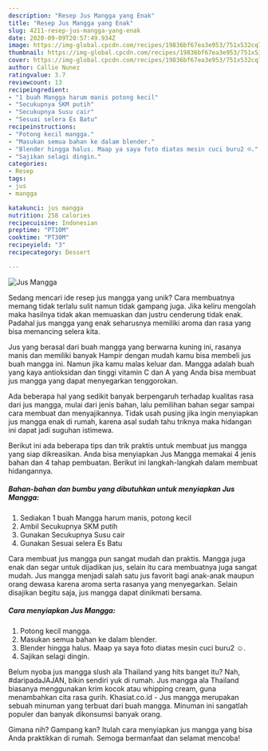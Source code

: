 ```yaml
---
description: "Resep Jus Mangga yang Enak"
title: "Resep Jus Mangga yang Enak"
slug: 4211-resep-jus-mangga-yang-enak
date: 2020-09-09T20:57:49.934Z
image: https://img-global.cpcdn.com/recipes/19836bf67ea3e953/751x532cq70/jus-mangga-foto-resep-utama.jpg
thumbnail: https://img-global.cpcdn.com/recipes/19836bf67ea3e953/751x532cq70/jus-mangga-foto-resep-utama.jpg
cover: https://img-global.cpcdn.com/recipes/19836bf67ea3e953/751x532cq70/jus-mangga-foto-resep-utama.jpg
author: Callie Nunez
ratingvalue: 3.7
reviewcount: 13
recipeingredient:
- "1 buah Mangga harum manis potong kecil"
- "Secukupnya SKM putih"
- "Secukupnya Susu cair"
- "Sesuai selera Es Batu"
recipeinstructions:
- "Potong kecil mangga."
- "Masukan semua bahan ke dalam blender."
- "Blender hingga halus. Maap ya saya foto diatas mesin cuci buru2 ☺."
- "Sajikan selagi dingin."
categories:
- Resep
tags:
- jus
- mangga

katakunci: jus mangga 
nutrition: 258 calories
recipecuisine: Indonesian
preptime: "PT10M"
cooktime: "PT30M"
recipeyield: "3"
recipecategory: Dessert

---
```



![Jus Mangga](https://img-global.cpcdn.com/recipes/19836bf67ea3e953/751x532cq70/jus-mangga-foto-resep-utama.jpg)

Sedang mencari ide resep jus mangga yang unik? Cara membuatnya memang tidak terlalu sulit namun tidak gampang juga. Jika keliru mengolah maka hasilnya tidak akan memuaskan dan justru cenderung tidak enak. Padahal jus mangga yang enak seharusnya memiliki aroma dan rasa yang bisa memancing selera kita.

Jus yang berasal dari buah mangga yang berwarna kuning ini, rasanya manis dan memiliki banyak Hampir dengan mudah kamu bisa membeli jus buah mangga ini. Namun jika kamu malas keluar dan. Mangga adalah buah yang kaya antioksidan dan tinggi vitamin C dan A yang Anda bisa membuat jus mangga yang dapat menyegarkan tenggorokan.

Ada beberapa hal yang sedikit banyak berpengaruh terhadap kualitas rasa dari jus mangga, mulai dari jenis bahan, lalu pemilihan bahan segar sampai cara membuat dan menyajikannya. Tidak usah pusing jika ingin menyiapkan jus mangga enak di rumah, karena asal sudah tahu triknya maka hidangan ini dapat jadi suguhan istimewa.


Berikut ini ada beberapa tips dan trik praktis untuk membuat jus mangga yang siap dikreasikan. Anda bisa menyiapkan Jus Mangga memakai 4 jenis bahan dan 4 tahap pembuatan. Berikut ini langkah-langkah dalam membuat hidangannya.

<!--inarticleads1-->

##### Bahan-bahan dan bumbu yang dibutuhkan untuk menyiapkan Jus Mangga:

1. Sediakan 1 buah Mangga harum manis, potong kecil
1. Ambil Secukupnya SKM putih
1. Gunakan Secukupnya Susu cair
1. Gunakan Sesuai selera Es Batu


Cara membuat jus mangga pun sangat mudah dan praktis. Mangga juga enak dan segar untuk dijadikan jus, selain itu cara membuatnya juga sangat mudah. Jus mangga menjadi salah satu jus favorit bagi anak-anak maupun orang dewasa karena aroma serta rasanya yang menyegarkan. Selain disajikan begitu saja, jus mangga dapat dinikmati bersama. 

<!--inarticleads2-->

##### Cara menyiapkan Jus Mangga:

1. Potong kecil mangga.
1. Masukan semua bahan ke dalam blender.
1. Blender hingga halus. Maap ya saya foto diatas mesin cuci buru2 ☺.
1. Sajikan selagi dingin.


Belum nyoba jus mangga slush ala Thailand yang hits banget itu? Nah, #daripadaJAJAN, bikin sendiri yuk di rumah. Jus mangga ala Thailand biasanya menggunakan krim kocok atau whipping cream, guna menambahkan cita rasa gurih. Khasiat.co.id - Jus mangga merupakan sebuah minuman yang terbuat dari buah mangga. Minuman ini sangatlah populer dan banyak dikonsumsi banyak orang. 

Gimana nih? Gampang kan? Itulah cara menyiapkan jus mangga yang bisa Anda praktikkan di rumah. Semoga bermanfaat dan selamat mencoba!

